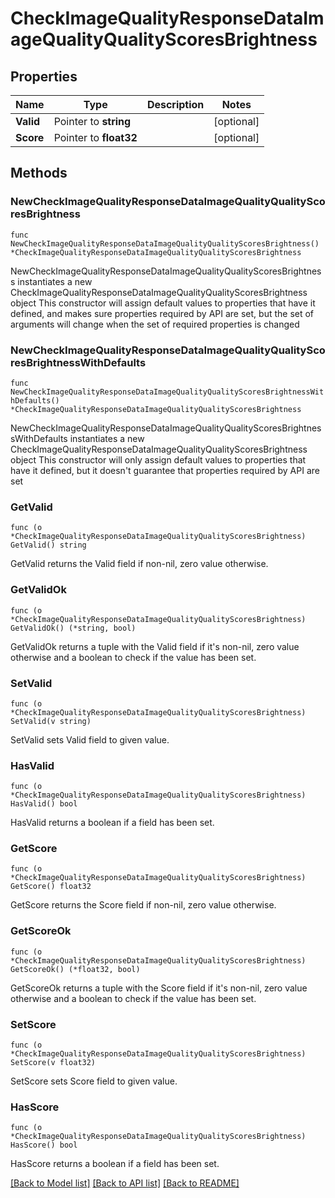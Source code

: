 # CheckImageQualityResponseDataImageQualityQualityScoresBrightness

## Properties

Name | Type | Description | Notes
------------ | ------------- | ------------- | -------------
**Valid** | Pointer to **string** |  | [optional] 
**Score** | Pointer to **float32** |  | [optional] 

## Methods

### NewCheckImageQualityResponseDataImageQualityQualityScoresBrightness

`func NewCheckImageQualityResponseDataImageQualityQualityScoresBrightness() *CheckImageQualityResponseDataImageQualityQualityScoresBrightness`

NewCheckImageQualityResponseDataImageQualityQualityScoresBrightness instantiates a new CheckImageQualityResponseDataImageQualityQualityScoresBrightness object
This constructor will assign default values to properties that have it defined,
and makes sure properties required by API are set, but the set of arguments
will change when the set of required properties is changed

### NewCheckImageQualityResponseDataImageQualityQualityScoresBrightnessWithDefaults

`func NewCheckImageQualityResponseDataImageQualityQualityScoresBrightnessWithDefaults() *CheckImageQualityResponseDataImageQualityQualityScoresBrightness`

NewCheckImageQualityResponseDataImageQualityQualityScoresBrightnessWithDefaults instantiates a new CheckImageQualityResponseDataImageQualityQualityScoresBrightness object
This constructor will only assign default values to properties that have it defined,
but it doesn't guarantee that properties required by API are set

### GetValid

`func (o *CheckImageQualityResponseDataImageQualityQualityScoresBrightness) GetValid() string`

GetValid returns the Valid field if non-nil, zero value otherwise.

### GetValidOk

`func (o *CheckImageQualityResponseDataImageQualityQualityScoresBrightness) GetValidOk() (*string, bool)`

GetValidOk returns a tuple with the Valid field if it's non-nil, zero value otherwise
and a boolean to check if the value has been set.

### SetValid

`func (o *CheckImageQualityResponseDataImageQualityQualityScoresBrightness) SetValid(v string)`

SetValid sets Valid field to given value.

### HasValid

`func (o *CheckImageQualityResponseDataImageQualityQualityScoresBrightness) HasValid() bool`

HasValid returns a boolean if a field has been set.

### GetScore

`func (o *CheckImageQualityResponseDataImageQualityQualityScoresBrightness) GetScore() float32`

GetScore returns the Score field if non-nil, zero value otherwise.

### GetScoreOk

`func (o *CheckImageQualityResponseDataImageQualityQualityScoresBrightness) GetScoreOk() (*float32, bool)`

GetScoreOk returns a tuple with the Score field if it's non-nil, zero value otherwise
and a boolean to check if the value has been set.

### SetScore

`func (o *CheckImageQualityResponseDataImageQualityQualityScoresBrightness) SetScore(v float32)`

SetScore sets Score field to given value.

### HasScore

`func (o *CheckImageQualityResponseDataImageQualityQualityScoresBrightness) HasScore() bool`

HasScore returns a boolean if a field has been set.


[[Back to Model list]](../README.md#documentation-for-models) [[Back to API list]](../README.md#documentation-for-api-endpoints) [[Back to README]](../README.md)


